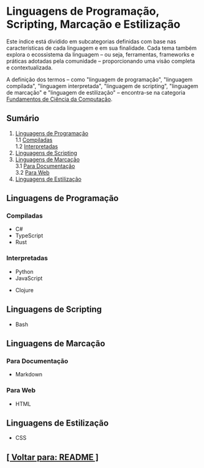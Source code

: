 # Linguagens de Programação, Scripting, Marcação e Estilização

Este índice está dividido em subcategorias definidas com base nas características de cada linguagem e em sua finalidade. Cada tema também explora o ecossistema da linguagem – ou seja, ferramentas, frameworks e práticas adotadas pela comunidade – proporcionando uma visão completa e contextualizada.

A definição dos termos – como "linguagem de programação", "linguagem compilada", "linguagem interpretada", "linguagem de scripting", "linguagem de marcação" e "linguagem de estilização" – encontra-se na categoria [Fundamentos de Ciência da Computação](../1-fundamentos-ciencia-computacao/fundamentos-ciencia-computacao.md).

## Sumário

1. [Linguagens de Programação](#linguagens-programacao)  
    1.1 [Compiladas](#compiladas)  
    1.2 [Interpretadas](#interpretadas)
2. [Linguagens de Scripting](#linguagens-scripting)
3. [Linguagens de Marcação](#linguagens-marcacao)  
    3.1 [Para Documentação](#para-documentacao)  
    3.2 [Para Web](#para-web)
4. [Linguagens de Estilização](#linguagens-estilizacao)

## <a id="linguagens-programacao">Linguagens de Programação</a>

### <a id="compiladas">Compiladas</a>

- C#
- TypeScript
- Rust

### <a id="interpretadas">Interpretadas</a>

- Python
- JavaScript
<!--
Conteúdo:
- NVM
- NPM
- PM2
-->
- Clojure

## <a id="linguagens-scripting">Linguagens de Scripting</a>

- Bash

## <a id="linguagens-marcacao">Linguagens de Marcação</a>

### <a id="para-documentacao">Para Documentação</a>

- Markdown

### <a id="para-web">Para Web</a>

- HTML

## <a id="linguagens-estilizacao">Linguagens de Estilização</a>

- CSS

## [[ Voltar para: README ]](../README.md)